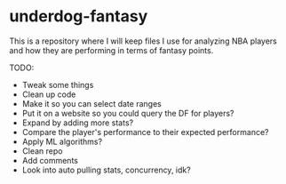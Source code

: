 # underdog-fantasy
This is a repository where I will keep files I use for analyzing NBA players and how they are performing in terms of fantasy points.


TODO: 
- Tweak some things
- Clean up code
- Make it so you can select date ranges
- Put it on a website so you could query the DF for players?
- Expand by adding more stats?
- Compare the player's performance to their expected performance?
- Apply ML algorithms?
- Clean repo
- Add comments
- Look into auto pulling stats, concurrency, idk?
